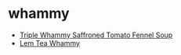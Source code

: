 # whammy

 * [Triple Whammy Saffroned Tomato Fennel Soup](../index/t/triple-whammy-saffroned-tomato-fennel-soup-232421.json)
 * [Lem Tea Whammy](../index/l/lem-tea-whammy.json)
